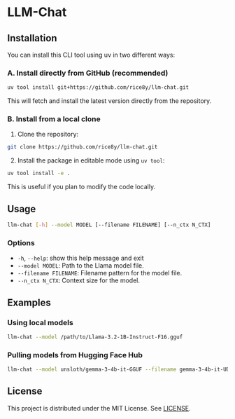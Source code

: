 # LLM-Chat

## Installation

You can install this CLI tool using uv in two different ways:

### A. Install directly from GitHub (recommended)

```bash
uv tool install git+https://github.com/rice8y/llm-chat.git
```

This will fetch and install the latest version directly from the repository.

### B. Install from a local clone

1. Clone the repository:

```bash
git clone https://github.com/rice8y/llm-chat.git
```

2. Install the package in editable mode using `uv tool`:

```bash
uv tool install -e .
```

This is useful if you plan to modify the code locally.

## Usage

```bash
llm-chat [-h] --model MODEL [--filename FILENAME] [--n_ctx N_CTX]
```

### Options

- `-h`, `--help`: show this help message and exit
- `--model MODEL`: Path to the Llama model file.
- `--filename FILENAME`: Filename pattern for the model file.
- `--n_ctx N_CTX`: Context size for the model.

## Examples

### Using local models

```bash
llm-chat --model /path/to/Llama-3.2-1B-Instruct-F16.gguf
```

### Pulling models from Hugging Face Hub

```bash
llm-chat --model unsloth/gemma-3-4b-it-GGUF --filename gemma-3-4b-it-UD-Q8_K_XL.gguf
```

## License

This project is distributed under the MIT License. See [LICENSE](LICENSE).